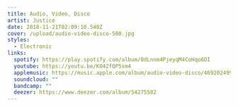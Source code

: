 ```yaml
---
title: Audio, Video, Disco
artist: Justice
date: 2018-11-21T02:09:10.540Z
cover: /upload/audio-video-disco-500.jpg
styles:
  - Electronic
links:
  spotify: https://play.spotify.com/album/0dLnnm4PjeyqM4CoHqo6DI
  youtube: https://youtu.be/KO42fQP5sm4
  applemusic: https://music.apple.com/album/audio-video-disco/469202499
  soundcloud: ""
  bandcamp: ""
  deezer: https://www.deezer.com/album/54275582
---
```

